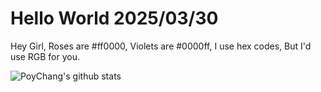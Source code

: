 # Hello World 2025/03/30

Hey Girl,
Roses are #ff0000,
Violets are #0000ff,
I use hex codes,
But I'd use RGB for you.

![PoyChang's github stats](https://github-readme-stats.vercel.app/api?username=poychang&show_icons=true&theme=dracula)
